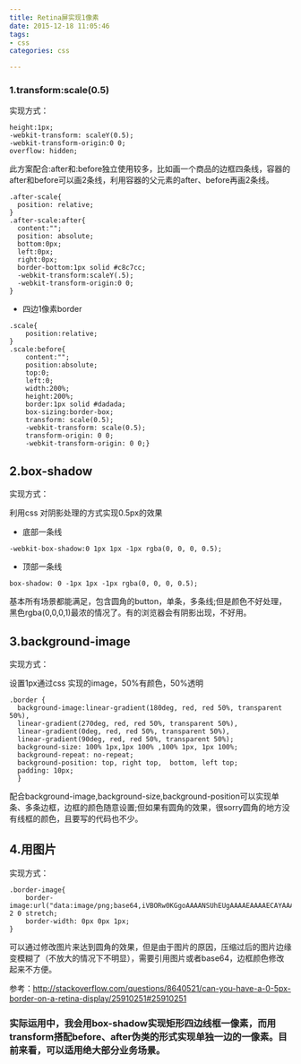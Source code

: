 ```yaml
---
title: Retina屏实现1像素
date: 2015-12-18 11:05:46
tags:
- css
categories: css

---
```


### 1.transform:scale(0.5)
实现方式：

```
height:1px;
-webkit-transform: scaleY(0.5);
-webkit-transform-origin:0 0;
overflow: hidden;
```

此方案配合:after和:before独立使用较多，比如画一个商品的边框四条线，容器的after和before可以画2条线，利用容器的父元素的after、before再画2条线。

```
.after-scale{
  position: relative;
}
.after-scale:after{
  content:"";
  position: absolute;
  bottom:0px;
  left:0px;
  right:0px;
  border-bottom:1px solid #c8c7cc;
  -webkit-transform:scaleY(.5);
  -webkit-transform-origin:0 0;
}
```
* 四边1像素border

```
.scale{
	position:relative;
}
.scale:before{
	content:"";
	position:absolute;
	top:0;
	left:0;
	width:200%;
	height:200%;
	border:1px solid #dadada;
	box-sizing:border-box;
	transform: scale(0.5);
    -webkit-transform: scale(0.5);
    transform-origin: 0 0;
    -webkit-transform-origin: 0 0;}
```


## 2.box-shadow
实现方式：

利用css 对阴影处理的方式实现0.5px的效果

* 底部一条线

```
-webkit-box-shadow:0 1px 1px -1px rgba(0, 0, 0, 0.5);
```
* 顶部一条线
```
box-shadow: 0 -1px 1px -1px rgba(0, 0, 0, 0.5);
```

基本所有场景都能满足，包含圆角的button，单条，多条线;但是颜色不好处理，黑色rgba(0,0,0,1)最浓的情况了。有的浏览器会有阴影出现，不好用。

## 3.background-image
实现方式：

设置1px通过css 实现的image，50%有颜色，50%透明

```
.border {
  background-image:linear-gradient(180deg, red, red 50%, transparent 50%),
  linear-gradient(270deg, red, red 50%, transparent 50%),
  linear-gradient(0deg, red, red 50%, transparent 50%),
  linear-gradient(90deg, red, red 50%, transparent 50%);
  background-size: 100% 1px,1px 100% ,100% 1px, 1px 100%;
  background-repeat: no-repeat;
  background-position: top, right top,  bottom, left top;
  padding: 10px;
  }
 ```
配合background-image,background-size,background-position可以实现单条、多条边框，边框的颜色随意设置;但如果有圆角的效果，很sorry圆角的地方没有线框的颜色，且要写的代码也不少。

## 4.用图片

实现方式：

```
.border-image{
    border-image:url("data:image/png;base64,iVBORw0KGgoAAAANSUhEUgAAAAEAAAAECAYAAABP2FU6AAAAGXRFWHRTb2Z0d2FyZQBBZG9iZSBJbWFnZVJlYWR5ccllPAAAAB5JREFUeNpiPnH8zH/G////MzAxAAHTyRNn/wMEGABpvQm9g9TJ1QAAAABJRU5ErkJggg==") 2 0 stretch;
	border-width: 0px 0px 1px;
}
```
可以通过修改图片来达到圆角的效果，但是由于图片的原因，压缩过后的图片边缘变模糊了（不放大的情况下不明显），需要引用图片或者base64，边框颜色修改起来不方便。

参考：<http://stackoverflow.com/questions/8640521/can-you-have-a-0-5px-border-on-a-retina-display/25910251#25910251>


### 实际运用中，我会用box-shadow实现矩形四边线框一像素，而用transform搭配before、after伪类的形式实现单独一边的一像素。目前来看，可以适用绝大部分业务场景。



























